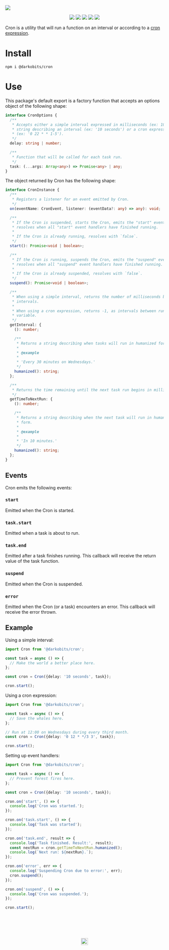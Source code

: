 <a href="#top" id="top">
  <a href="https://www.linguee.com/english-french/search?source=auto&query=cron"><img src="https://user-images.githubusercontent.com/441546/61255289-cce51980-a71c-11e9-80c0-32cf4df74821.png" style="max-width: 100%;"></a>
</a>
<p align="center">
  <a href="https://www.npmjs.com/package/@darkobits/cron"><img src="https://img.shields.io/npm/v/@darkobits/cron.svg?style=flat-square"></a>
  <a href="https://travis-ci.org/darkobits/cron"><img src="https://img.shields.io/travis/darkobits/cron.svg?style=flat-square"></a>
  <a href="https://www.codacy.com/app/darkobits/cron"><img src="https://img.shields.io/codacy/coverage/eb849d4f9f20449aa80058a740b04278.svg?style=flat-square"></a>
  <a href="https://david-dm.org/darkobits/cron"><img src="https://img.shields.io/david/darkobits/cron.svg?style=flat-square"></a>
  <a href="https://github.com/conventional-changelog/standard-version"><img src="https://img.shields.io/badge/conventional%20commits-1.0.0-027dc6.svg?style=flat-square"></a>
</p>

Cron is a utility that will run a function on an interval or according to a [cron expression](https://en.wikipedia.org/wiki/Cron#CRON_expression).

# Install

```
npm i @darkobits/cron
```

# Use

This package's default export is a factory function that accepts an options object of the following shape:

```ts
interface CronOptions {
  /**
   * Accepts either a simple interval expressed in milliseconds (ex: 10000) or a
   * string describing an interval (ex: '10 seconds') or a cron expression
   * (ex: '0 22 * * 1-5').
   */
  delay: string | number;

  /**
   * Function that will be called for each task run.
   */
  task: (...args: Array<any>) => Promise<any> | any;
}
```

The object returned by Cron has the following shape:

```ts
interface CronInstance {
  /**
   * Registers a listener for an event emitted by Cron.
   */
  on(eventName: CronEvent, listener: (eventData?: any) => any): void;

  /**
   * If the Cron is suspended, starts the Cron, emits the "start" event, and
   * resolves when all "start" event handlers have finished running.
   *
   * If the Cron is already running, resolves with `false`.
   */
  start(): Promise<void | boolean>;

  /**
   * If the Cron is running, suspends the Cron, emits the "suspend" event, and
   * resolves when all "suspend" event handlers have finished running.
   *
   * If the Cron is already suspended, resolves with `false`.
   */
  suspend(): Promise<void | boolean>;

  /**
   * When using a simple interval, returns the number of milliseconds between
   * intervals.
   *
   * When using a cron expression, returns -1, as intervals between runs may be
   * variable.
   */
  getInterval: {
    (): number;

    /**
     * Returns a string describing when tasks will run in humanized form.
     *
     * @example
     *
     * 'Every 30 minutes on Wednesdays.'
     */
    humanized(): string;
  };

  /**
   * Returns the time remaining until the next task run begins in milliseconds.
   */
  getTimeToNextRun: {
    (): number;

    /**
     * Returns a string describing when the next task will run in humanized
     * form.
     *
     * @example
     *
     * 'In 10 minutes.'
     */
    humanized(): string;
  };
}
```

## Events

Cron emits the following events:

### `start`

Emitted when the Cron is started.

### `task.start`

Emitted when a task is about to run.

### `task.end`

Emitted after a task finishes running. This callback will receive the return value of the task function.

### `suspend`

Emitted when the Cron is suspended.

### `error`

Emitted when the Cron (or a task) encounters an error. This callback will receive the error thrown.

## Example

Using a simple interval:

```ts
import Cron from '@darkobits/cron';

const task = async () => {
  // Make the world a better place here.
};

const cron = Cron({delay: '10 seconds', task});

cron.start();
```

Using a cron expression:

```ts
import Cron from '@darkobits/cron';

const task = async () => {
  // Save the whales here.
};

// Run at 12:00 on Wednesdays during every third month.
const cron = Cron({delay: '0 12 * */3 3', task});

cron.start();
```

Setting up event handlers:

```ts
import Cron from '@darkobits/cron';

const task = async () => {
  // Prevent forest fires here.
};

const cron = Cron({delay: '10 seconds', task});

cron.on('start', () => {
  console.log('Cron was started.');
});

cron.on('task.start', () => {
  console.log('Task was started');
});

cron.on('task.end', result => {
  console.log('Task finished. Result:', result);
  const nextRun = cron.getTimeToNextRun.humanized();
  console.log(`Next run: ${nextRun}.`);
});

cron.on('error', err => {
  console.log('Suspending Cron due to error:', err);
  cron.suspend();
});

cron.on('suspend', () => {
  console.log('Cron was suspended.');
});

cron.start();
```

## &nbsp;
<p align="center">
  <br>
  <img width="22" height="22" src="https://cloud.githubusercontent.com/assets/441546/25318539/db2f4cf2-2845-11e7-8e10-ef97d91cd538.png">
</p>
